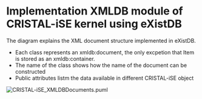 # Implementation XMLDB module of CRISTAL-iSE kernel using eXistDB

The diagram explains the XML document structure implemented in eXistDB.
  * Each class represents an xmldb:document, the only excpetion that Item is stored as an xmldb:container. 
  * The name of the class shows how the name of the document can be constructed
  * Public attributes listm the data available in different CRISTAL-iSE object

![CRISTAL-iSE_XMLDBDocuments.puml](http://uml.mvnsearch.org/gist/bc7e06fbc53b80cdd848d2a0fd3c3088)
